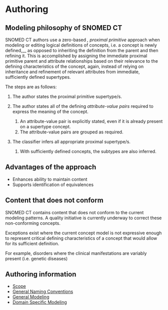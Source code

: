 # Authoring

## Modeling philosophy of  SNOMED CT

SNOMED CT authors use a zero-based _, proximal primitive_ approach when modeling or editing logical definitions of concepts, i.e. a concept is newly defined,__ as opposed to inheriting the definition from the parent and then refining it. This is accomplished by assigning the immediate proximal primitive parent and attribute relationships based on their relevance to the defining characteristics of the concept, again, instead of relying on inheritance and refinement of relevant attributes from immediate, sufficiently defined supertypes. 

The steps are as follows: 

  1. The author states the proximal primitive supertype/s.
  2. The author states all of the defining  _attribute-value pairs_ required to express the meaning of the concept.
     1. An attribute-value pair is explicitly stated, even if it is already present on a supertype concept.
     2. The attribute-value pairs are grouped as required.
  3. The classifier infers all appropriate proximal supertype/s.  

     1. With sufficiently defined concepts, the subtypes are also inferred.

##  Advantages of the approach 

  * Enhances ability to maintain content
  * Supports identification of equivalences

##  Content that does not conform 

SNOMED CT contains content that does not conform to the current modeling patterns. A quality initiative is currently underway to correct these non-conforming concepts. 

Exceptions exist where the current concept model is not expressive enough to represent critical defining characteristics of a concept that would allow for its sufficient definition.

For example, disorders where the clinical manifestations are variably present (i.e. genetic diseases)

## Authoring information

  * [Scope](Scope_179930669.html)
  * [General Naming Conventions](General-Naming-Conventions_179932030.html)
  * [General Modeling](General-Modeling_179932052.html)
  * [Domain Specific Modeling](Domain-Specific-Modeling_179930673.html)

